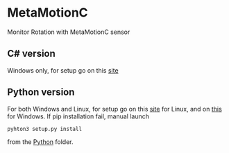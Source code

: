 # MetaMotionC
Monitor Rotation with MetaMotionC sensor
## C# version
Windows only, for setup go on this [site](https://mbientlab.com/tutorials/CsWindows.html)
## Python version
For both Windows and Linux, for setup go on this [site](https://mbientlab.com/tutorials/PyLinux.html) for Linux, and on [this](https://mbientlab.com/tutorials/PyWindows.html) for Windows.
If pip installation fail, manual launch
```
pyhton3 setup.py install
```
from the [Python](https://github.com/IlKaiser/MetaMotionC/tree/master/Python/MetaWear-SDK-Python) folder.
